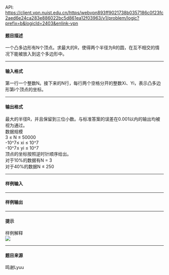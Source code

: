 API: https://client.vpn.nuist.edu.cn/https/webvpn893ff9021738b0357186c0f23fc2aed6e24ca283e886022bc5d861ea12f03963/v1/problem/logic?prefix=b&logicId=2403&enlink-vpn

#### 题目描述

一个凸多边形有N个顶点。求最大的R，使得两个半径为R的圆，在互不相交的情况下能被放入到这个多边形中。  

---

#### 输入格式

第一行一个整数N。接下来的N行，每行两个空格分开的整数Xi、Yi，表示凸多边形第i个顶点的坐标。  

---

#### 输出格式

最大的半径R，并且保留到三位小数。与标准答案的误差在0.001以内的输出均被视为通过。  
数据规模  
3 ≤ N ≤ 50000  
\-10^7≤ xi ≤ 10^7  
\-10^7≤ yi ≤ 10^7  
顶点的坐标按照逆时针顺序给出。  
对于10%的数据有N = 3  
对于40%的数据N ≤ 250  

---

#### 样例输入

---

#### 样例输出

---

#### 提示

样例解释  
![](../file/2403_0.jpg)

---

#### 题目来源

鸣谢Lyuu